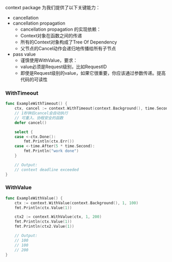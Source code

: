 context package 为我们提供了以下关键能力：
- cancellation
- cancellation propagation
    - cancellation propagation 的实现依赖：
    - Context对象在函数之间的传递
    - 所有的Context对象构成了Tree Of Dependency
    - 父节点的Cancel动作会递归地传播给所有子节点
- pass value
    - 谨慎使用WithValue，要求：
    - value必须是Request级别，比如RequestID
    - 即使是Request级别的value，如果它很重要，你应该通过参数传递。提高代码的可读性

### WithTimeout

```go
func ExampleWithTimeout() {
	ctx, cancel := context.WithTimeout(context.Background(), time.Second)
	// 1秒钟后cancel会自动执行
	// 可重入、协程安全的函数
	defer cancel()

	select {
	case <-ctx.Done():
		fmt.Println(ctx.Err())
	case <-time.After(5 * time.Second):
		fmt.Println("work done")
	}

	// Output:
	// context deadline exceeded
}
```

### WithValue

```go
func ExampleWithValue() {
	ctx := context.WithValue(context.Background(), 1, 100)
	fmt.Println(ctx.Value(1))

	ctx2 := context.WithValue(ctx, 1, 200)
	fmt.Println(ctx.Value(1))
	fmt.Println(ctx2.Value(1))

	// Output:
	// 100
	// 100
	// 200
}
```